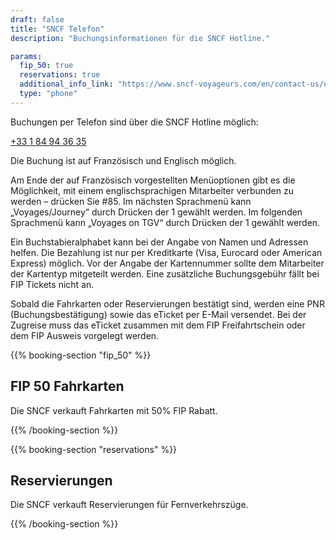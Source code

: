 ```yaml
---
draft: false
title: "SNCF Telefon"
description: "Buchungsinformationen für die SNCF Hotline."

params:
  fip_50: true
  reservations: true
  additional_info_link: "https://www.sncf-voyageurs.com/en/contact-us/our-contact-points/by-phone/"
  type: "phone"
---
```


Buchungen per Telefon sind über die SNCF Hotline möglich:

[+33 1 84 94 36 35](tel:+33184943635)

Die Buchung ist auf Französisch und Englisch möglich.

Am Ende der auf Französisch vorgestellten Menüoptionen gibt es die Möglichkeit, mit einem englischsprachigen Mitarbeiter verbunden zu werden – drücken Sie #85.
Im nächsten Sprachmenü kann „Voyages/Journey“ durch Drücken der 1 gewählt werden.
Im folgenden Sprachmenü kann „Voyages on TGV“ durch Drücken der 1 gewählt werden.

Ein Buchstabieralphabet kann bei der Angabe von Namen und Adressen helfen. Die Bezahlung ist nur per Kreditkarte (Visa, Eurocard oder American Express) möglich. Vor der Angabe der Kartennummer sollte dem Mitarbeiter der Kartentyp mitgeteilt werden. Eine zusätzliche Buchungsgebühr fällt bei FIP Tickets nicht an.

Sobald die Fahrkarten oder Reservierungen bestätigt sind, werden eine PNR (Buchungsbestätigung) sowie das eTicket per E-Mail versendet. Bei der Zugreise muss das eTicket zusammen mit dem FIP Freifahrtschein oder dem FIP Ausweis vorgelegt werden.

{{% booking-section "fip_50" %}}

## FIP 50 Fahrkarten

Die SNCF verkauft Fahrkarten mit 50% FIP Rabatt.

{{% /booking-section %}}

{{% booking-section "reservations" %}}

## Reservierungen

Die SNCF verkauft Reservierungen für Fernverkehrszüge.

{{% /booking-section %}}
